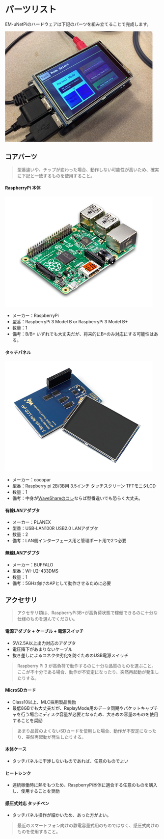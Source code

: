 パーツリスト
==================================================================================================

EM-uNetPiのハードウェアは下記のパーツを組み立てることで完成します。

![](img/HwImage.jpg)

コアパーツ
--------------------------------------------------------------------------------------------------

> 型番違いや、チップが変わった場合、動作しない可能性が高いため、確実に下記と一致するものを使用すること。

#### RaspberryPi 本体

![](img/Parts01.png)

- メーカー：RaspberryPi
- 型番：RaspberryPi 3 Model B or RaspberryPi 3 Model B+
- 数量：1
- 備考：B/B+ いずれでも大丈夫だが、将来的にB+のみ対応にする可能性はある。

#### タッチパネル

![](img/Parts02.png)

- メーカー：cocopar
- 型番：Raspberry pi 2B/3B用 3.5インチ タッチスクリーン TFTモニタLCD
- 数量：1
- 備考：中身が[WaveShareのコレ](https://www.waveshare.com/wiki/3.5inch_RPi_LCD_(A))ならば型番違いでも恐らく大丈夫。

#### 有線LANアダプタ

- メーカー：PLANEX
- 型番：USB-LAN100R USB2.0 LANアダプタ
- 数量：2
- 備考：LAN側インターフェース用と管理ポート用で2つ必要

#### 無線LANアダプタ

- メーカー：BUFFALO
- 型番：WI-U2-433DMS
- 数量：1
- 備考：5GHz向けのAPとして動作させるために必要

アクセサリ
--------------------------------------------------------------------------------------------------

> アクセサリ類は、RaspberryPi3B+が高負荷状態で稼働できるのに十分な仕様のものを選んでください。

#### 電源アダプタ + ケーブル + 電源スイッチ

- 5V/2.5A以上出力対応のアダプタ
- 電圧降下があまりないケーブル
- 抜き差しによるコネクタ劣化を防ぐためのUSB電源スイッチ

> Raspberry Pi 3 が高負荷で動作するのに十分な品質のものを選ぶこと。ここが不十分である場合、動作が不安定になったり、突然再起動が発生したりする。

#### MicroSDカード

- Class10以上、MLC採用製品奨励
- 最低8GBでも大丈夫だが、ReplayMode用のデータ同期やパケットキャプチャを行う場合にディスク容量が必要となるため、大きめの容量のものを使用することを奨励

> あまり品質のよくないSDカードを使用した場合、動作が不安定になったり、突然再起動が発生したりする。

#### 本体ケース

- タッチパネルに干渉しないものであれば、任意のものでよい

#### ヒートシンク

- 連続稼働時に熱をもつため、RaspberryPi本体に適合する任意のものを購入し、使用することを奨励

#### 感圧式対応 タッチペン

- タッチパネル操作が細かいため、あった方がよい。

> 最近のスマートフォン向けの静電容量式用のものではなく、感圧式向けのものを使用すること。



